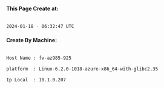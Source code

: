 
   
#### This Page Create at:

```bash

2024-01-18 - 06:32:47 UTC

```

#### Create By Machine:

```bash

Host Name : fv-az985-925

platform  : Linux-6.2.0-1018-azure-x86_64-with-glibc2.35

Ip Local  : 10.1.0.207

```

